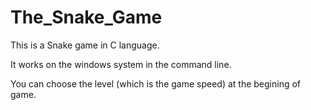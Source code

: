 # The_Snake_Game
This is a Snake game in C language. 

It works on the windows system in the command line.

You can choose the level (which is the game speed) at the begining of game.

